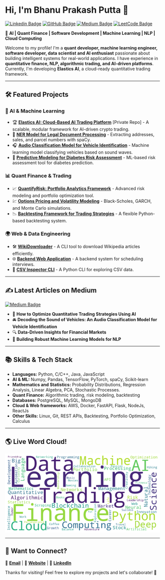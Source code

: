 # **Hi, I'm Bhanu Prakash Putta 👋**

[![Linkedin Badge](https://img.shields.io/badge/-LinkedIn-blue?style=flat&logo=Linkedin&logoColor=white&link=https://www.linkedin.com/in/bprakashputta/)](https://www.linkedin.com/in/bprakashputta/)
[![GitHub Badge](https://img.shields.io/badge/-GitHub-24292e?style=flat&logo=Github&logoColor=white&link=https://github.com/bprakashputta)](https://github.com/bprakashputta)
[![Medium Badge](https://img.shields.io/badge/-Medium-000000?style=flat&labelColor=000000&logo=Medium&link=https://medium.com/@bprakashputta)](https://medium.com/@bprakashputta)
[![LeetCode Badge](https://img.shields.io/badge/-LeetCode-orange?style=flat&logo=LeetCode&logoColor=white&link=https://leetcode.com/bprakashputta)](https://leetcode.com/bprakashputta)

🚀 **AI | Quant Finance | Software Development | Machine Learning | NLP | Cloud Computing**

Welcome to my profile! I'm a **quant developer, machine learning engineer, software developer, data scientist and AI enthusiast** passionate about building intelligent systems for real-world applications. I have experience in **quantitative finance, NLP, algorithmic trading, and AI-driven platforms**. Currently, I'm developing **Elastics AI**, a cloud-ready quantitative trading framework. 

---

## **🛠️ Featured Projects**

### **🔹 AI & Machine Learning**
- 🏆 **[Elastics AI: Cloud-Based AI Trading Platform](https://github.com/bprakashputta/Elastics-AI)** [Private Repo] - A scalable, modular framework for AI-driven crypto trading.
- 🤖 **[NER Model for Legal Document Processing](https://github.com/bprakashputta/NER-Document-Extractor)** - Extracting addresses, sales, and parcel numbers with spaCy.
- 🎧 **[Audio Classification Model for Vehicle Identification](https://github.com/bprakashputta/Audio_Classification_Model_for_Vehicle_Identification)** - Machine learning model classifying vehicles based on sound waves.
- 🧠 **[Predictive Modeling for Diabetes Risk Assessment](https://github.com/bprakashputta/Predictive_Modeling_for_Diabetes_Risk_Assessment)** - ML-based risk assessment tool for diabetes prediction.

### **📊 Quant Finance & Trading**
- 📈 **[QuantifyRisk: Portfolio Analytics Framework](https://github.com/bprakashputta/QuantifyRisk-Portfolio-Analytics-Framework)** - Advanced risk modeling and portfolio optimization tool.
- 💹 **[Options Pricing and Volatility Modeling](https://github.com/bprakashputta/Options-Pricing-and-Volatility-Modeling)** - Black-Scholes, GARCH, and Monte Carlo simulations.
- 📉 **[Backtesting Framework for Trading Strategies](https://github.com/bprakashputta/Backtesting-Framework-for-Trading-Strategies)** - A flexible Python-based backtesting system.

### **🌍 Web & Data Engineering**
- 🛠 **[WikiDownloader](https://github.com/bprakashputta/WikiDownloader)** - A CLI tool to download Wikipedia articles efficiently.
- 🌐 **[Backend Web Application](https://github.com/bprakashputta/schedule_interview_backend_webapp)** - A backend system for scheduling interviews.
- 📝 **[CSV Inspector CLI](https://github.com/bprakashputta/CSV-Inspector)** - A Python CLI for exploring CSV data.

---

## **✍️ Latest Articles on Medium**
[![Medium Badge](https://img.shields.io/badge/-View%20my%20articles-000000?style=flat&labelColor=000000&logo=Medium&link=https://medium.com/@bprakashputta)](https://medium.com/@bprakashputta)
- 📢 **How to Optimize Quantitative Trading Strategies Using AI**
- 🚘 **Decoding the Sound of Vehicles: An Audio Classification Model for Vehicle Identification**
- 🔍 **Data-Driven Insights for Financial Markets**
- 🎯 **Building Robust Machine Learning Models for NLP**

---

## **📚 Skills & Tech Stack**
- **Languages:** Python, C/C++, Java, JavaScript
- **AI & ML:** Numpy, Pandas, TensorFlow, PyTorch, spaCy, Scikit-learn
- **Mathematics and Statistics:** Probability Distributions, Regression Analysis, Linear Algebra, PCA, Stochastic Processes.
- **Quant Finance:** Algorithmic trading, risk modeling, backtesting
- **Databases:** PostgreSQL, MySQL, MongoDB
- **Cloud & Web frameworks:** AWS, Docker, FastAPI, Flask, NodeJs, ReactJs
- **Other Skills:** Linux, Git, REST APIs, Backtesting, Portfolio Optimization, Calculus


---
## 🌎 Live Word Cloud!
![Live Word Cloud](https://raw.githubusercontent.com/bprakashputta/bprakashputta/main/wordcloud.png)

---

## **💬 Want to Connect?**
📩 **[Email](mailto:bprakashputta@gmail.com)** | 🏡 **[Website](https://bprakashputta.github.io/)** | 🤝 **[LinkedIn](https://www.linkedin.com/in/bprakashputta/)**

Thanks for visiting! Feel free to explore my projects and let's collaborate! 🚀

